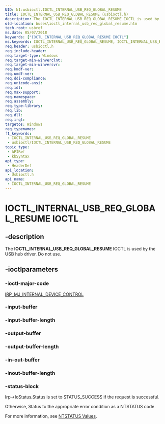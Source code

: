 ```yaml
---
UID: NI:usbioctl.IOCTL_INTERNAL_USB_REQ_GLOBAL_RESUME
title: IOCTL_INTERNAL_USB_REQ_GLOBAL_RESUME (usbioctl.h)
description: The IOCTL_INTERNAL_USB_REQ_GLOBAL_RESUME IOCTL is used by the USB hub driver. Do not use.
old-location: buses\ioctl_internal_usb_req_global_resume.htm
tech.root: usbref
ms.date: 05/07/2018
keywords: ["IOCTL_INTERNAL_USB_REQ_GLOBAL_RESUME IOCTL"]
ms.keywords: IOCTL_INTERNAL_USB_REQ_GLOBAL_RESUME, IOCTL_INTERNAL_USB_REQ_GLOBAL_RESUME control, IOCTL_INTERNAL_USB_REQ_GLOBAL_RESUME control code [Buses], buses.ioctl_internal_usb_req_global_resume, usbioctl/IOCTL_INTERNAL_USB_REQ_GLOBAL_RESUME
req.header: usbioctl.h
req.include-header: 
req.target-type: Windows
req.target-min-winverclnt: 
req.target-min-winversvr: 
req.kmdf-ver: 
req.umdf-ver: 
req.ddi-compliance: 
req.unicode-ansi: 
req.idl: 
req.max-support: 
req.namespace: 
req.assembly: 
req.type-library: 
req.lib: 
req.dll: 
req.irql: 
targetos: Windows
req.typenames: 
f1_keywords:
 - IOCTL_INTERNAL_USB_REQ_GLOBAL_RESUME
 - usbioctl/IOCTL_INTERNAL_USB_REQ_GLOBAL_RESUME
topic_type:
 - APIRef
 - kbSyntax
api_type:
 - HeaderDef
api_location:
 - Usbioctl.h
api_name:
 - IOCTL_INTERNAL_USB_REQ_GLOBAL_RESUME
---
```


# IOCTL_INTERNAL_USB_REQ_GLOBAL_RESUME IOCTL


## -description

 The <b>IOCTL_INTERNAL_USB_REQ_GLOBAL_RESUME</b> IOCTL is used by the USB hub driver. Do not use.

## -ioctlparameters

### -ioctl-major-code

[IRP_MJ_INTERNAL_DEVICE_CONTROL](/windows-hardware/drivers/kernel/irp-mj-internal-device-control)

### -input-buffer

### -input-buffer-length

### -output-buffer

### -output-buffer-length

### -in-out-buffer

### -inout-buffer-length

### -status-block

Irp->IoStatus.Status is set to STATUS_SUCCESS if the request is successful.

Otherwise, Status to the appropriate error condition as a NTSTATUS code. 

For more information, see [NTSTATUS Values](/windows-hardware/drivers/kernel/ntstatus-values).
